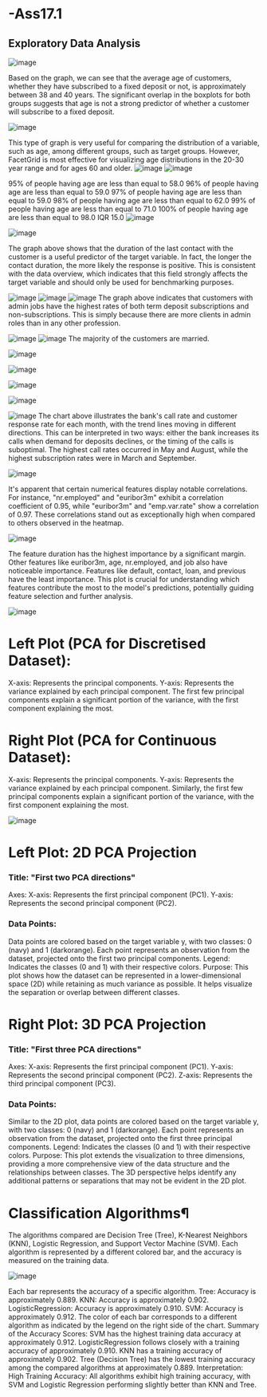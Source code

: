 # -Ass17.1
## Exploratory Data Analysis

![image](https://github.com/Soha1950/-Ass17.1/assets/160794678/25532e2a-c77a-427d-bf5f-949f58222247)

Based on the graph, we can see that the average age of customers, whether they have subscribed to a fixed deposit or not, is approximately between 38 and 40 years. The significant overlap in the boxplots for both groups suggests that age is not a strong predictor of whether a customer will subscribe to a fixed deposit.

![image](https://github.com/Soha1950/-Ass17.1/assets/160794678/8e9dc641-d19b-49d7-9b68-81b21f7343d4)

This type of graph is very useful for comparing the distribution of a variable, such as age, among different groups, such as target groups. However, FacetGrid is most effective for visualizing age distributions in the 20-30 year range and for ages 60 and older.
![image](https://github.com/Soha1950/-Ass17.1/assets/160794678/c8c5f4b0-bd3d-4617-b997-8aca216ec093)
![image](https://github.com/Soha1950/-Ass17.1/assets/160794678/6586d1f2-910f-4c7d-93ff-fcbc0b83901d)

95% of people having age are less than equal to 58.0
96% of people having age are less than equal to 59.0
97% of people having age are less than equal to 59.0
98% of people having age are less than equal to 62.0
99% of people having age are less than equal to 71.0
100% of people having age are less than equal to 98.0
IQR 15.0
![image](https://github.com/Soha1950/-Ass17.1/assets/160794678/401ad602-01e2-4162-8ad2-cfdec9c60408)

![image](https://github.com/Soha1950/-Ass17.1/assets/160794678/c735791a-c7f4-4eb4-b2a1-1d384acc4818)

The graph above shows that the duration of the last contact with the customer is a useful predictor of the target variable. In fact, the longer the contact duration, the more likely the response is positive. This is consistent with the data overview, which indicates that this field strongly affects the target variable and should only be used for benchmarking purposes.

![image](https://github.com/Soha1950/-Ass17.1/assets/160794678/d3128e05-68b7-4c6b-8e9d-5297b7bcdaef)
![image](https://github.com/Soha1950/-Ass17.1/assets/160794678/6782eaf5-74a7-4c67-b1c0-b45971f0c229)
![image](https://github.com/Soha1950/-Ass17.1/assets/160794678/e5e3be38-58ac-4e63-8325-1ac0a357f516)
The graph above indicates that customers with admin jobs have the highest rates of both term deposit subscriptions and non-subscriptions. This is simply because there are more clients in admin roles than in any other profession.


![image](https://github.com/Soha1950/-Ass17.1/assets/160794678/b4e345ac-e704-4e28-911f-1d80521476fb)
![image](https://github.com/Soha1950/-Ass17.1/assets/160794678/67b6eb39-7871-40fa-a5de-323a85319637)
The majority of the customers are married.

![image](https://github.com/Soha1950/-Ass17.1/assets/160794678/3ac3d54d-dc43-4751-840f-c1a238e44dfd)

![image](https://github.com/Soha1950/-Ass17.1/assets/160794678/655f83cf-a599-4acf-a0f0-6eb0707a70b9)

![image](https://github.com/Soha1950/-Ass17.1/assets/160794678/c28df055-49b5-449f-92ce-6f1fd0312430)

![image](https://github.com/Soha1950/-Ass17.1/assets/160794678/f130de2d-5d85-4168-941a-76b3d2e19db4)

![image](https://github.com/Soha1950/-Ass17.1/assets/160794678/cb65502d-c600-4116-9db2-bd23be6910b5)
The chart above illustrates the bank's call rate and customer response rate for each month, with the trend lines moving in different directions. This can be interpreted in two ways: either the bank increases its calls when demand for deposits declines, or the timing of the calls is suboptimal. The highest call rates occurred in May and August, while the highest subscription rates were in March and September.

![image](https://github.com/Soha1950/-Ass17.1/assets/160794678/80711c98-aae0-45a0-be62-852e648bbe0a)

It's apparent that certain numerical features display notable correlations. For instance, "nr.employed" and "euribor3m" exhibit a correlation coefficient of 0.95, while "euribor3m" and "emp.var.rate" show a correlation of 0.97. These correlations stand out as exceptionally high when compared to others observed in the heatmap.

![image](https://github.com/Soha1950/-Ass17.1/assets/160794678/3d662958-d7bd-4e50-a432-166dcbb96efc)

The feature duration has the highest importance by a significant margin.
Other features like euribor3m, age, nr.employed, and job also have noticeable importance.
Features like default, contact, loan, and previous have the least importance.
This plot is crucial for understanding which features contribute the most to the model's predictions, potentially guiding feature selection and further analysis. 

![image](https://github.com/Soha1950/-Ass17.1/assets/160794678/ad1d2783-21f8-4f4c-90e2-6673708a152b)


# Left Plot (PCA for Discretised Dataset):

X-axis: Represents the principal components.
Y-axis: Represents the variance explained by each principal component.
The first few principal components explain a significant portion of the variance, with the first component explaining the most.

# Right Plot (PCA for Continuous Dataset):

X-axis: Represents the principal components.
Y-axis: Represents the variance explained by each principal component.
Similarly, the first few principal components explain a significant portion of the variance, with the first component explaining the most.


![image](https://github.com/Soha1950/-Ass17.1/assets/160794678/875f3d35-e8ed-4c97-b96f-58155202020a)

# Left Plot: 2D PCA Projection
### Title: "First two PCA directions"
Axes:
X-axis: Represents the first principal component (PC1).
Y-axis: Represents the second principal component (PC2).
### Data Points:
Data points are colored based on the target variable y, with two classes: 0 (navy) and 1 (darkorange).
Each point represents an observation from the dataset, projected onto the first two principal components.
Legend: Indicates the classes (0 and 1) with their respective colors.
Purpose: This plot shows how the dataset can be represented in a lower-dimensional space (2D) while retaining as much variance as possible. It helps visualize the separation or overlap between different classes.
# Right Plot: 3D PCA Projection
### Title: "First three PCA directions"
Axes:
X-axis: Represents the first principal component (PC1).
Y-axis: Represents the second principal component (PC2).
Z-axis: Represents the third principal component (PC3).
### Data Points:
Similar to the 2D plot, data points are colored based on the target variable y, with two classes: 0 (navy) and 1 (darkorange).
Each point represents an observation from the dataset, projected onto the first three principal components.
Legend: Indicates the classes (0 and 1) with their respective colors.
Purpose: This plot extends the visualization to three dimensions, providing a more comprehensive view of the data structure and the relationships between classes. The 3D perspective helps identify any additional patterns or separations that may not be evident in the 2D plot.

	
# Classification Algorithms¶

The algorithms compared are Decision Tree (Tree), K-Nearest Neighbors (KNN), Logistic Regression, and Support Vector Machine (SVM). Each algorithm is represented by a different colored bar, and the accuracy is measured on the training data.

![image](https://github.com/Soha1950/-Ass17.1/assets/160794678/b769a569-6d4b-42d5-83e5-3a7666bfc995)


Each bar represents the accuracy of a specific algorithm.
Tree: Accuracy is approximately 0.889.
KNN: Accuracy is approximately 0.902.
LogisticRegression: Accuracy is approximately 0.910.
SVM: Accuracy is approximately 0.912.
The color of each bar corresponds to a different algorithm as indicated by the legend on the right side of the chart.
Summary of the Accuracy Scores:
SVM has the highest training data accuracy at approximately 0.912.
LogisticRegression follows closely with a training accuracy of approximately 0.910.
KNN has a training accuracy of approximately 0.902.
Tree (Decision Tree) has the lowest training accuracy among the compared algorithms at approximately 0.889.
Interpretation:
High Training Accuracy: All algorithms exhibit high training accuracy, with SVM and Logistic Regression performing slightly better than KNN and Tree.


